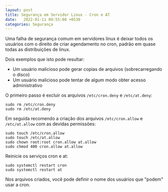 ```yaml
---
layout: post
title: Segurança em Servidor Linux - Cron e AT
date:   2022-01-11 09:55:00 +0530
categories: Segurança
---
```

Uma falha de segurança comum em servidores linux é deixar todos os usuários com o direito de criar agendamento no cron, padrão em quase todas as distribuições de linux.

Dois exemplos que isto pode resultar:
- Um usuário malicioso pode gerar copias de arquivos (sobrecarregando o disco)
- Um usuário malicioso pode tentar de algum modo obter acesso administrativo

O primeiro passo é excluir os arquivos ``/etc/cron.deny`` e ``/etc/at.deny``:


```
sudo rm /etc/cron.deny 
sudo rm /etc/at.deny
```

Em seguida recomendo a criação dos arquivos ``/etc/cron.allow`` e ``/etc/at.allow`` com as devidas permissões:

```
sudo touch /etc/cron.allow
sudo touch /etc/at.allow
sudo chown root:root cron.allow at.allow
sudo chmod 400 cron.allow at.allow
```

Reinicie os serviços cron e at:

```
sudo systemctl restart cron
sudo systemctl restart at
```

Nos arquivos criados, você pode definir o nome dos usuários que "podem" usar a cron.



